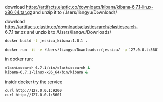 download https://artifacts.elastic.co/downloads/kibana/kibana-6.7.1-linux-x86_64.tar.gz and unzip it to /Users/liangyu/Downloads/

download https://artifacts.elastic.co/downloads/elasticsearch/elasticsearch-6.7.1.tar.gz and unzip it to /Users/liangyu/Downloads/

```bash
docker build -t jessica_kibana:1.0.1 .

docker run -it -v /Users/liangyu/Downloads/:/jessica/ -p 127.0.0.1:5601:5601 -p 127.0.0.1:9200:9200 --memory="256g" jessica_kibana:1.0.1
```

in docker run:

```bash
elasticsearch-6.7.1/bin/elasticsearch &
kibana-6.7.1-linux-x86_64/bin/kibana &
```

inside docker try the service 

```bash
curl http://127.0.0.1:9200
curl http://127.0.0.1:5601
```
